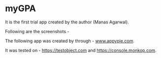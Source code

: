 # myGPA

It is the first trial app created by the author (Manas Agarwal). 

Following are the screenshots - 




The following app was created by through - www.appypie.com.

It was tested on - https://testobject.com and https://console.monkop.com. 
